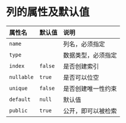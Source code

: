 

# 列的属性及默认值
| 属性名      | 默认值  | 说明 |
| :-         |  :-     | :-   |
| `name`     |         |  列名，必须指定  |
| `type`     |         |  数据类型，必须指定 | 
| `index`    | `false` |  是否创建索引 |
| `nullable` | `true`  |  是否可以位空 | 
| `unique`   | `false` |  是否创建唯一性约束 | 
| `default`  | `null`  |  默认值 | 
| `public`   | `true`  |  公开，即可以被检索 |